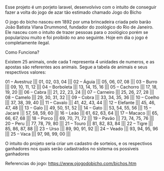 Esse projeto é um porjeto laravel, desenvolvivo com o intuito de conseguir fazer a volta do jogo de azar tão estimado chamado Jogo do Bicho


O jogo do bicho nasceu em 1892 por uma brincadeira criada pelo barão João Batista VIana Drummond, fundador do zoológico do Rio de Janeiro.
Ele nasceu com o intuito de trazer pessoas para o zoológico porém se popularizou muito e foi proibido no ano seguinte.
Hoje em dia o jogo é completamente ilegal.


Como Funciona?

Existem 25 animais, onde cada 1 representa 4 unidades de numeros, e as apostas são referentes aos animais.
Segue a tabela de animais e seus respectivos valores:
 
01 – Avestruz   ||| 01, 02, 03, 04 |||
02 – Águia      ||| 05, 06, 07, 08 |||
03 – Burro      ||| 09, 10, 11, 12 |||
04 – Borboleta  ||| 13, 14, 15, 16 |||
05 – Cachorro   ||| 17, 18, 19, 20 |||
06 – Cabra      ||| 21, 22, 23, 24 |||
07 – Carneiro   ||| 25, 26, 27, 28 |||
08 – Camelo     ||| 29, 30, 31, 32 ||| 
09 – Cobra      ||| 33, 34, 35, 36 ||| 
10 – Coelho     ||| 37, 38, 39, 40 |||
11 – Cavalo     ||| 41, 42, 43, 44 |||
12 – Elefante   ||| 45, 46, 47, 48 |||
13 – Galo       ||| 49, 50, 51, 52 |||
14 – Gato       ||| 53, 54, 55, 56 |||
15 – Jacaré     ||| 57, 58, 59, 60 |||
16 – Leão       ||| 61, 62, 63, 64 |||
17 – Macaco     ||| 65, 66, 67, 68 |||
18 – Porco      ||| 69, 70, 71, 72 |||
19 – Pavão      ||| 73, 74, 75, 76 |||
20 – Peru       ||| 77, 78, 79, 80 |||
21 – Touro      ||| 81, 82, 83, 84 |||
22 – Tigre      ||| 85, 86, 87, 88 |||
23 – Urso       ||| 89, 90, 91, 92 |||
24 – Veado      ||| 93, 94, 95, 96 |||
25 – Vaca       ||| 97, 98, 99, 00 |||

O intuito do projeto seria criar um cadastro de sorteios, e os respectivos ganhadores nos quais serão cadastrados no sistema os possiveis ganhadores


Referencias do jogo:
https://www.ojogodobicho.com/bichos.htm
